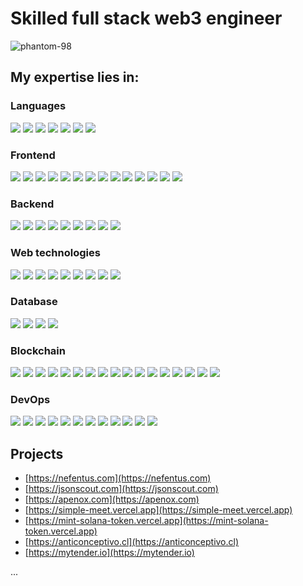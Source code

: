 # Skilled full stack web3 engineer

<p align="left"> <img src="https://komarev.com/ghpvc/?username=phantom-98&label=Profile%20views&color=0e75b6&style=flat" alt="phantom-98" /> </p>

## My expertise lies in:

### Languages


<img src="https://img.shields.io/badge/HTML5-E34F26?style=flat-square&logo=html5&logoColor=white"/>
<img src="https://img.shields.io/badge/CSS3-1572B6?style=flat-square&logo=css3&logoColor=white"/>
<img src="https://img.shields.io/badge/Javascript-F7DF1E?style=flat-square&logo=javascript&logoColor=white"/>
<img src="https://img.shields.io/badge/Typescript-3178C6?style=flat-square&logo=typescript&logoColor=white"/>
<img src="https://img.shields.io/badge/Java-347D7A?style=flat-square"/>
<img src="https://img.shields.io/badge/Python-3776AB?style=flat-square&logo=python&logoColor=white"/>
<img src="https://img.shields.io/badge/PHP-777BB4?style=flat-square&logo=php&logoColor=white"/>

### Frontend
<img src="https://img.shields.io/badge/React-333?style=flat-square&logo=react&logoColor=61DAFB"/>
<img src="https://img.shields.io/badge/Next.js-black?style=flat-square&logo=nextdotjs&logoColor=white"/>
<img src="https://img.shields.io/badge/Vue-20232a?style=flat-square&logo=vuedotjs&logoColor=4FC08D"/>
<img src="https://img.shields.io/badge/Nuxt.js-00DC82?style=flat-square&logo=nuxt&logoColor=white"/>
<img src="https://img.shields.io/badge/Tailwind_CSS-06B6D4?style=flat-square&logo=tailwindcss&logoColor=white"/>
<img src="https://img.shields.io/badge/Sass-cc6699?style=flat-square&logo=sass&logoColor=white"/>
<img src="https://img.shields.io/badge/Styled_Components-DB7093?style=flat-square&logo=styledcomponents&logoColor=white"/>
<img src="https://img.shields.io/badge/Ant_Design-0170FE?style=flat-square&logo=antdesign"/>
<img src="https://img.shields.io/badge/Material_UI-007fff?style=flat-square&logo=mui&logoColor=white"/>
<img src="https://img.shields.io/badge/Shadcn_UI-222?style=flat-square&logo=shadcnui&logoColor=white"/>
<img src="https://img.shields.io/badge/Chakra_UI-319795?style=flat-square&logo=chakraui&logoColor=white"/>
<img src="https://img.shields.io/badge/Saas_UI-8952E0?style=flat-square"/>
<img src="https://img.shields.io/badge/SurveyJS-19B394?style=flat-square"/>
<img src="https://img.shields.io/badge/GSAP-333?style=flat-square&logo=greensock&logoColor=88CE02"/>

### Backend

<img src="https://img.shields.io/badge/Node.js-5FA04E?style=flat-square&logo=nodedotjs&logoColor=white"/>
<img src="https://img.shields.io/badge/Express-black?style=flat-square&logo=express&logoColor=white"/>
<img src="https://img.shields.io/badge/Nestjs-E0234E?style=flat-square&logo=nestjs&logoColor=white"/>
<img src="https://img.shields.io/badge/Laravel-FF2D20?style=flat-square&logo=laravel&logoColor=white"/>
<img src="https://img.shields.io/badge/Spring_Boot-6DB33F?style=flat-square&logo=springboot&logoColor=white"/>
<img src="https://img.shields.io/badge/FastAPI-009688?style=flat-square&logo=fastapi&logoColor=white"/>
<img src="https://img.shields.io/badge/Flask-000?style=flat-square&logo=flask&logoColor=white"/>
<img src="https://img.shields.io/badge/Strapi-4945FF?style=flat-square&logo=strapi&logoColor=white"/>
<img src="https://img.shields.io/badge/Payload_CMS-000?style=flat-square&logo=payloadcms&logoColor=white"/>

### Web technologies

<img src="https://img.shields.io/badge/SEO-0288D1?style=flat-square"/>
<img src="https://img.shields.io/badge/REST-b11?style=flat-square"/>
<img src="https://img.shields.io/badge/Graph_QL-E10098?style=flat-square&logo=graphql&logoColor=white"/>
<img src="https://img.shields.io/badge/JWT-333?style=flat-square"/>
<img src="https://img.shields.io/badge/Supabase-3FCF8E?style=flat-square&logo=supabase&logoColor=white"/>
<img src="https://img.shields.io/badge/Firebase-DD2C00?style=flat-square&logo=firebase&logoColor=white"/>
<img src="https://img.shields.io/badge/Socket.io-010101?style=flat-square&logo=socketdotio&logoColor=white"/>
<img src="https://img.shields.io/badge/WebRTC-333333?style=flat-square&logo=webrtc&logoColor=white"/>
<img src="https://img.shields.io/badge/PeerJS-443?style=flat-square"/>

### Database

<img src="https://img.shields.io/badge/MySQL-4479A1?style=flat-square&logo=mysql&logoColor=white"/>
<img src="https://img.shields.io/badge/PostgreSQL-4169E1?style=flat-square&logo=postgresql&logoColor=white"/>
<img src="https://img.shields.io/badge/SQLite-003B57?style=flat-square&logo=sqlite&logoColor=white"/>
<img src="https://img.shields.io/badge/MongoDB-47A248?style=flat-square&logo=mongodb&logoColor=white"/>

### Blockchain

<img src="https://img.shields.io/badge/Ethereum-3C3C3D?style=flat-square&logo=ethereum&logoColor=white"/>
<img src="https://img.shields.io/badge/Solana-9945FF?style=flat-square&logo=solana&logoColor=white"/>
<img src="https://img.shields.io/badge/Solidity-363636?style=flat-square&logo=solidity&logoColor=white"/>
<img src="https://img.shields.io/badge/Rust-black?style=flat-square&logo=rust&logoColor=white"/>
<img src="https://img.shields.io/badge/Anchor-0E7BD8?style=flat-square"/>
<img src="https://img.shields.io/badge/web3.js-F16822?style=flat-square&logo=web3dotjs&logoColor=white"/>
<img src="https://img.shields.io/badge/ethers.js-2535A0?style=flat-square&logo=ethers&logoColor=white"/>
<img src="https://img.shields.io/badge/solana/web3.js-333?style=flat-square"/>
<img src="https://img.shields.io/badge/web3j-FFC317?style=flat-square"/>
<img src="https://img.shields.io/badge/bitcoinj-0F7964?style=flat-square"/>
<img src="https://img.shields.io/badge/Thirdweb-F213A4?style=flat-square&logo=thirdweb&logoColor=white"/>
<img src="https://img.shields.io/badge/Rainbow-656AED?style=flat-square"/>
<img src="https://img.shields.io/badge/Infura-FF5833?style=flat-square"/>
<img src="https://img.shields.io/badge/Quicknode-009FD1?style=flat-square"/>
<img src="https://img.shields.io/badge/Helius-E84326?style=flat-square"/>
<img src="https://img.shields.io/badge/Radium-6949FE?style=flat-square"/>
<img src="https://img.shields.io/badge/Swing-22BA79?style=flat-square"/>

### DevOps

<img src="https://img.shields.io/badge/Amazon_EC2-FF9900?style=flat-square&logo=amazonec2&logoColor=white"/>
<img src="https://img.shields.io/badge/AWS_Lambda-FF9900?style=flat-square&logo=awslambda&logoColor=white"/>
<img src="https://img.shields.io/badge/AWS_Amplify-FF9900?style=flat-square&logo=awsamplify&logoColor=white"/>
<img src="https://img.shields.io/badge/Amazon_S3-569A31?style=flat-square&logo=amazons3&logoColor=white"/>
<img src="https://img.shields.io/badge/DigitalOcean-0080FF?style=flat-square&logo=digitalocean&logoColor=white"/>
<img src="https://img.shields.io/badge/Vercel-black?style=flat-square&logo=vercel&logoColor=white"/>
<img src="https://img.shields.io/badge/Cloudflare-F38020?style=flat-square&logo=cloudflare&logoColor=white"/>
<img src="https://img.shields.io/badge/Plesk-52BBE6?style=flat-square&logo=plesk&logoColor=white"/>
<img src="https://img.shields.io/badge/Nginx-009639?style=flat-square&logo=nginx&logoColor=white"/>
<img src="https://img.shields.io/badge/Github_Actions-2088FF?style=flat-square&logo=githubactions&logoColor=white"/>
<img src="https://img.shields.io/badge/Git-F05032?style=flat-square&logo=git&logoColor=white"/>
<img src="https://img.shields.io/badge/Docker-2496ED?style=flat-square&logo=docker&logoColor=white"/>

## Projects

- [https://nefentus.com](https://nefentus.com)
- [https://jsonscout.com](https://jsonscout.com)
- [https://apenox.com](https://apenox.com)
- [https://simple-meet.vercel.app](https://simple-meet.vercel.app)
- [https://mint-solana-token.vercel.app](https://mint-solana-token.vercel.app)
- [https://anticonceptivo.cl](https://anticonceptivo.cl)
- [https://mytender.io](https://mytender.io)

...